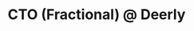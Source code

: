 ---
i: david_denton

name: David Denton
title: CTO (Fractional) @ Deerly
about: Hands on Engineering Lead | Google Developer Expert | OSS Creator & Speaker | Specialising in continually delivered platforms & engineering excellence
location: London Area, United Kingdom
specialities:
    - TDD
    - Continuous Integration
    - XP
    - BDD
    - Agile
tech-stack: Java, Node

linkedin: https://www.linkedin.com/in/denton-david/
twitter:
github:
xing:
website:
youtube:
podcast:
medium:
substack:
blog:
---